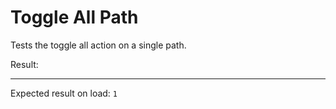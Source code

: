 # Toggle All Path

Tests the toggle all action on a single path.

<div data-signals="{foo: false, result: 0}" data-on-load="@toggleAll('foo')">
  Result:
  <code id="result" data-text="$result = $foo ? 1 : 0"></code>
  <hr />
  Expected result on load: <code>1</code>
</div>